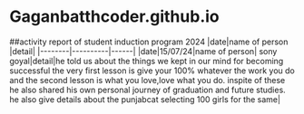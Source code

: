 # Gaganbatthcoder.github.io
##activity report of student induction program 2024
|date|name of person |detail|
|--------|----------|------|
|date|15/07/24|name of person| sony goyal|detail|he told us about the things we kept in our mind for becoming successful the very first lesson is give your 100% whatever the work you do and the second lesson is what you love,love what you do. inspite of these he also shared his own personal journey of graduation and future studies. he also give details about the punjabcat selecting 100 girls for the same|
